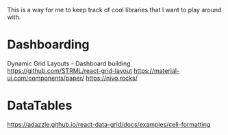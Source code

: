 This is a way for me to keep track of cool libraries that I want to play around with. 


# Dashboarding
Dynamic Grid Layouts - Dashboard building
https://github.com/STRML/react-grid-layout
https://material-ui.com/components/paper/
https://nivo.rocks/

# DataTables
https://adazzle.github.io/react-data-grid/docs/examples/cell-formatting
